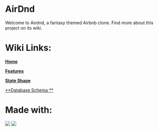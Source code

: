 # AirDnd
Welcome to Airdnd, a fantasy themed Airbnb clone. Find more about this project on its wiki.

# Wiki Links:
[**Home**](https://github.com/QuantitativeSneezing/Airdnd/wiki)


[**Features**](https://github.com/QuantitativeSneezing/Airdnd/wiki/features-list)


[**State Shape**](https://github.com/QuantitativeSneezing/Airdnd/wiki/Redux-State-Shape)

[**Database Schema **](https://github.com/QuantitativeSneezing/Airdnd/wiki/Database-Schema)
# Made with:
[<img src="https://img.shields.io/badge/Javascript-FF0000?style=for-the-badge&logo=AbletonLive&logoColor=white">](https://www.javascript.com/)
[<img src="https://img.shields.io/badge/Redux-000000?style=for-the-badge&logo=AbletonLive&logoColor=white">](https://redux-toolkit.js.org/)


<!-- templates for icon links -->
<!-- ![Redux](https://img.shields.io/badge/Redux-000000?style=for-the-badge&logo=AbletonLive&logoColor=white) -->
<!-- [<img src="https://img.shields.io/badge/Javascript-FF0000?style=for-the-badge&logo=AbletonLive&logoColor=white">](https://www.javascript.com/) -->





